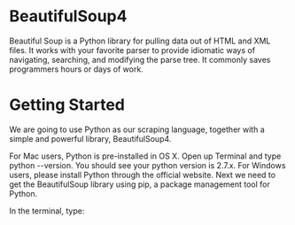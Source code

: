 # BeautifulSoup4
Beautiful Soup is a Python library for pulling data out of HTML and XML files. It works with your favorite parser to provide idiomatic ways of navigating, searching, and modifying the parse tree. It commonly saves programmers hours or days of work.

# Getting Started
We are going to use Python as our scraping language, together with a simple and powerful library, BeautifulSoup4.

For Mac users, Python is pre-installed in OS X. Open up Terminal and type python --version. You should see your python version is 2.7.x.
For Windows users, please install Python through the official website.
Next we need to get the BeautifulSoup library using pip, a package management tool for Python.

In the terminal, type:
